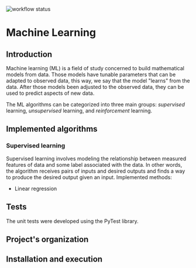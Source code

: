 ![workflow status](https://github.com/cristianesgarcia/machine_learning/actions/workflows/python-app.yml/badge.svg)

# Machine Learning

## Introduction

Machine learning (ML) is a field of study concerned to build mathematical models from data.
Those models have tunable parameters that can be adapted to observed data, this way, we say that the model "learns" from the data.
After those models been adjusted to the observed data, they can be used to predict aspects of new data.

The ML algorithms can be categorized into three main groups: *supervised* learning, *unsupervised* learning, and *reinforcement* learning.

## Implemented algorithms

### Supervised learning
Supervised learning involves modeling the relationship between measured features of data and some label associated with the data.
In other words, the algorithm receives pairs of inputs and desired outputs and finds a way to produce the desired output given an input.
Implemented methods:

- Linear regression


## Tests

The unit tests were developed using the PyTest library.

## Project's organization

## Installation and execution

